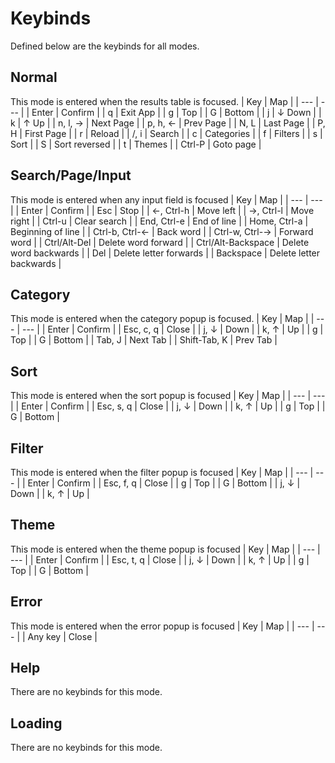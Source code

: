 # Keybinds
Defined below are the keybinds for all modes.

## Normal
This mode is entered when the results table is focused.
| Key | Map |
| --- | --- |
| Enter | Confirm |
| q | Exit App |
| g | Top |
| G | Bottom |
| j | ↓ Down |
| k | ↑ Up |
| n, l, → | Next Page |
| p, h, ← | Prev Page |
| N, L | Last Page |
| P, H | First Page |
| r | Reload |
| /, i | Search |
| c | Categories |
| f | Filters |
| s | Sort |
| S | Sort reversed |
| t | Themes |
| Ctrl-P | Goto page |

## Search/Page/Input
This mode is entered when any input field is focused
| Key | Map |
| --- | --- |
| Enter | Confirm |
| Esc | Stop |
| ←, Ctrl-h | Move left |
| →, Ctrl-l | Move right |
| Ctrl-u | Clear search |
| End, Ctrl-e | End of line |
| Home, Ctrl-a | Beginning of line |
| Ctrl-b, Ctrl-← | Back word |
| Ctrl-w, Ctrl-→ | Forward word |
| Ctrl/Alt-Del | Delete word forward |
| Ctrl/Alt-Backspace | Delete word backwards |
| Del | Delete letter forwards |
| Backspace | Delete letter backwards |

## Category
This mode is entered when the category popup is focused.
| Key | Map |
| --- | --- |
| Enter | Confirm |
| Esc, c, q | Close |
| j, ↓ | Down |
| k, ↑ | Up |
| g | Top |
| G | Bottom |
| Tab, J | Next Tab |
| Shift-Tab, K | Prev Tab |

## Sort
This mode is entered when the sort popup is focused
| Key | Map |
| --- | --- |
| Enter | Confirm |
| Esc, s, q | Close |
| j, ↓ | Down |
| k, ↑ | Up |
| g | Top |
| G | Bottom |

## Filter
This mode is entered when the filter popup is focused
| Key | Map |
| --- | --- |
| Enter | Confirm |
| Esc, f, q | Close |
| g | Top |
| G | Bottom |
| j, ↓ | Down |
| k, ↑ | Up |

## Theme
This mode is entered when the theme popup is focused
| Key | Map |
| --- | --- |
| Enter | Confirm |
| Esc, t, q | Close |
| j, ↓ | Down |
| k, ↑ | Up |
| g | Top |
| G | Bottom |

## Error
This mode is entered when the error popup is focused
| Key | Map |
| --- | --- |
| Any key | Close |

## Help
There are no keybinds for this mode.

## Loading
There are no keybinds for this mode.
